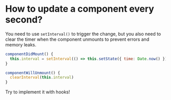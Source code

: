 # How to update a component every second?

You need to use `setInterval()` to trigger the change, but you also need to clear the timer when the component unmounts to prevent errors and memory leaks.

```jsx
componentDidMount() {
  this.interval = setInterval(() => this.setState({ time: Date.now() }), 1000)
}

componentWillUnmount() {
  clearInterval(this.interval)
}
```

Try to implement it with hooks!